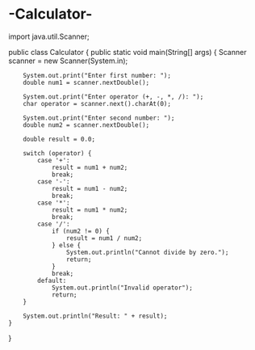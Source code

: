 # -Calculator-
import java.util.Scanner;

public class Calculator {
    public static void main(String[] args) {
        Scanner scanner = new Scanner(System.in);

        System.out.print("Enter first number: ");
        double num1 = scanner.nextDouble();

        System.out.print("Enter operator (+, -, *, /): ");
        char operator = scanner.next().charAt(0);

        System.out.print("Enter second number: ");
        double num2 = scanner.nextDouble();

        double result = 0.0;

        switch (operator) {
            case '+':
                result = num1 + num2;
                break;
            case '-':
                result = num1 - num2;
                break;
            case '*':
                result = num1 * num2;
                break;
            case '/':
                if (num2 != 0) {
                    result = num1 / num2;
                } else {
                    System.out.println("Cannot divide by zero.");
                    return;
                }
                break;
            default:
                System.out.println("Invalid operator");
                return;
        }

        System.out.println("Result: " + result);
    }
}
